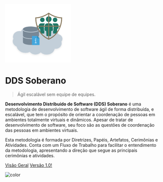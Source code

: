 ![logo](assets/logo.png)

# DDS Soberano

> Ágil escalável sem equipe de equipes.

**Desenvolvimento Distribuído de Software (DDS) Soberano** é uma metodologia de desenvolvimento de software ágil de forma distribuída, e escalável, que tem o propósito de orientar a coordenação de pessoas em ambientes totalmente virtuais e dinâmicos. Apesar de tratar de desenvolvimento de software, seu foco são as questões de coordenação das pessoas em ambientes virtuais.

Esta metodologia é formada por Diretrizes, Papéis, Artefatos, Cerimônias e Atividades. Conta com um Fluxo de Trabalho para facilitar o entendimento da metodologia, apresentando a direção que segue as principais cerimônias e atividades.

[Visão Geral](README.md)
[Versão 1.0!](version_1.md)

![color](#D9F8F5)

